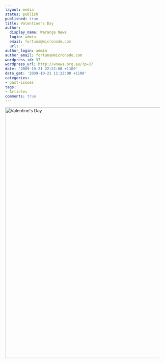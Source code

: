 ```yaml
---
layout: media
status: publish
published: true
title: Valentine's Day
author:
  display_name: Waranga News
  login: admin
  email: fortuna@micronode.com
  url: ''
author_login: admin
author_email: fortuna@micronode.com
wordpress_id: 37
wordpress_url: http://wnews.org.au/?p=37
date: '2009-10-21 22:22:00 +1100'
date_gmt: '2009-10-21 11:22:00 +1100'
categories:
- past-issues
tags:
- Articles
comments: true
---
```


<a href="{{ site.url }}/images/2009/10/page-3-ind.jpg"><img class="alignnone size-large wp-image-36" style="border: 0pt none;" title="Valentine's Day" src="{{ site.url }}/images/2009/10/page-3-ind-703x1024.jpg" alt="Valentine's Day" width="562" height="819" /></a>
